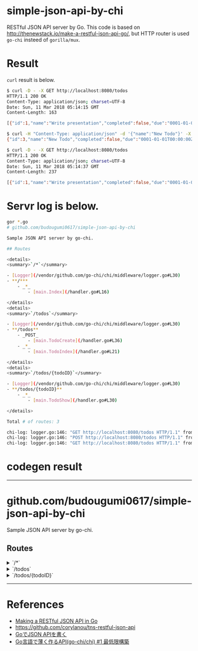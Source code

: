 # simple-json-api-by-chi
RESTful JSON API server by Go.
This code is based on http://thenewstack.io/make-a-restful-json-api-go/, but HTTP router is used `go-chi` insteed of `gorilla/mux`.


# Result

`curl` result is below.

```bash
$ curl -D - -X GET http://localhost:8080/todos
HTTP/1.1 200 OK
Content-Type: application/json; charset=UTF-8
Date: Sun, 11 Mar 2018 05:14:15 GMT
Content-Length: 163

[{"id":1,"name":"Write presentation","completed":false,"due":"0001-01-01T00:00:00Z"},{"id":2,"name":"Host meetup","completed":false,"due":"0001-01-01T00:00:00Z"}]

$ curl -H "Content-Type: application/json" -d '{"name":"New Todo"}' -X POST http://localhost:8080/todos
{"id":3,"name":"New Todo","completed":false,"due":"0001-01-01T00:00:00Z"}

$ curl -D - -X GET http://localhost:8080/todos
HTTP/1.1 200 OK
Content-Type: application/json; charset=UTF-8
Date: Sun, 11 Mar 2018 05:14:37 GMT
Content-Length: 237

[{"id":1,"name":"Write presentation","completed":false,"due":"0001-01-01T00:00:00Z"},{"id":2,"name":"Host meetup","completed":false,"due":"0001-01-01T00:00:00Z"},{"id":3,"name":"New Todo","completed":false,"due":"0001-01-01T00:00:00Z"}]
```

# Servr log is below.

```bash
gor *.go
# github.com/budougumi0617/simple-json-api-by-chi

Sample JSON API server by go-chi.

## Routes

<details>
<summary>`/*`</summary>

- [Logger](/vendor/github.com/go-chi/chi/middleware/logger.go#L30)
- **/***
	- _*_
		- [main.Index](/handler.go#L16)

</details>
<details>
<summary>`/todos`</summary>

- [Logger](/vendor/github.com/go-chi/chi/middleware/logger.go#L30)
- **/todos**
	- _POST_
		- [main.TodoCreate](/handler.go#L36)
	- _*_
		- [main.TodoIndex](/handler.go#L21)

</details>
<details>
<summary>`/todos/{todoID}`</summary>

- [Logger](/vendor/github.com/go-chi/chi/middleware/logger.go#L30)
- **/todos/{todoID}**
	- _*_
		- [main.TodoShow](/handler.go#L30)

</details>

Total # of routes: 3

chi-log: logger.go:146: "GET http://localhost:8080/todos HTTP/1.1" from [::1]:57487 - 200 163B in 1.629009ms
chi-log: logger.go:146: "POST http://localhost:8080/todos HTTP/1.1" from [::1]:57504 - 201 74B in 476.071µs
chi-log: logger.go:146: "GET http://localhost:8080/todos HTTP/1.1" from [::1]:57526 - 200 237B in 55.556µs
```

# codegen result

--------------

# github.com/budougumi0617/simple-json-api-by-chi

Sample JSON API server by go-chi.

## Routes

<details>
<summary>`/*`</summary>

- [Logger](/vendor/github.com/go-chi/chi/middleware/logger.go#L30)
- **/***
	- _*_
		- [main.Index](/handler.go#L16)

</details>
<details>
<summary>`/todos`</summary>

- [Logger](/vendor/github.com/go-chi/chi/middleware/logger.go#L30)
- **/todos**
	- _POST_
		- [main.TodoCreate](/handler.go#L36)
	- _*_
		- [main.TodoIndex](/handler.go#L21)

</details>
<details>
<summary>`/todos/{todoID}`</summary>

- [Logger](/vendor/github.com/go-chi/chi/middleware/logger.go#L30)
- **/todos/{todoID}**
	- _*_
		- [main.TodoShow](/handler.go#L30)

</details>

--------------

# References
- [Making a RESTful JSON API in Go](http://thenewstack.io/make-a-restful-json-api-go/)
- https://github.com/corylanou/tns-restful-json-api
- [GoでJSON APIを書く](http://sgykfjsm.github.io/blog/2016/03/13/golang-json-api-tutorial/)
- [Go言語で薄く作るAPI(go-chi/chi) #1 最低限構築](http://tikasan.hatenablog.com/entry/2017/11/26/130000)

